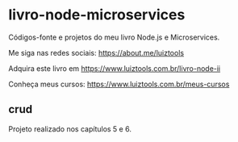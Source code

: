 # livro-node-microservices
Códigos-fonte e projetos do meu livro Node.js e Microservices.

Me siga nas redes sociais: https://about.me/luiztools

Adquira este livro em https://www.luiztools.com.br/livro-node-ii

Conheça meus cursos: https://www.luiztools.com.br/meus-cursos

## crud
Projeto realizado nos capítulos 5 e 6.